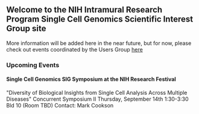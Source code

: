 ## Welcome to the NIH Intramural Research Program Single Cell Genomics Scientific Interest Group site


More information will be added here in the near future, but for now, please check out events coordinated by the Users Group <a href="https://nih-irp-singlecell.github.io/SC-UsersGroup/">here</a>

### Upcoming Events

#### Single Cell Genomics SIG Symposium at the NIH Research Festival
"Diversity of Biological Insights from Single Cell Analysis Across Multiple Diseases"
Concurrent Symposium II
Thursday, September 14th 1:30-3:30
Bld 10 (Room TBD)
Contact: Mark Cookson




